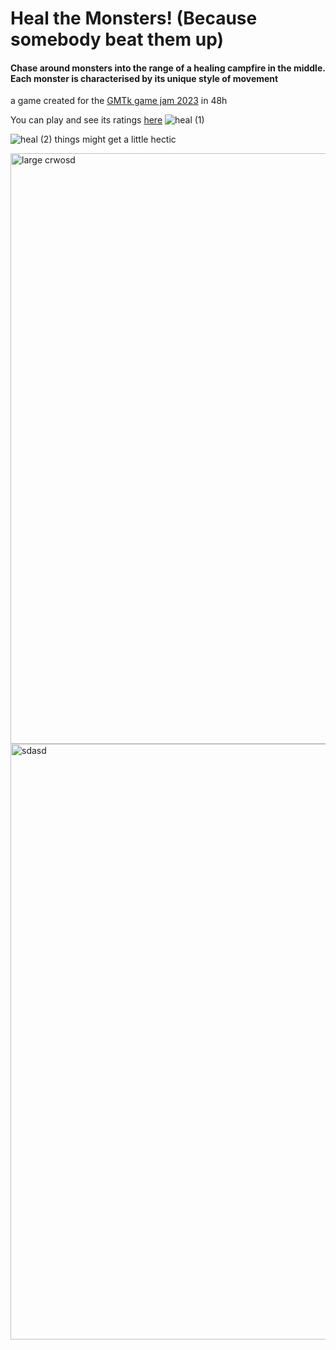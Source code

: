 # Heal the Monsters! (Because somebody beat them up)

#### Chase around monsters into the range of a healing campfire in the middle. Each monster is characterised by its unique style of movement

a game created for the [GMTk game jam 2023](https://itch.io/jam/gmtk-2023) in 48h

You can play and see its ratings [here](https://itch.io/jam/gmtk-2023/rate/1615118)
![heal (1)](https://github.com/user-attachments/assets/b4045026-e6dc-4226-87ac-d9787554a3b4)

![heal (2)](https://github.com/user-attachments/assets/13aaedbe-c8f3-42f6-bf60-105ad05b350f)
things might get a little hectic

<img width="1678" height="945" alt="large crwosd" src="https://github.com/user-attachments/assets/2a27fc05-5858-4ec3-8506-0b93bfef064e" />
<img width="1693" height="953" alt="sdasd" src="https://github.com/user-attachments/assets/250ed95c-51ba-485d-a947-158b36da1b35" />
